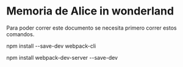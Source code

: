 # Memoria de Alice in wonderland

Para poder correr este documento se necesita primero correr estos comandos.

npm install --save-dev webpack-cli 

npm install webpack-dev-server --save-dev
